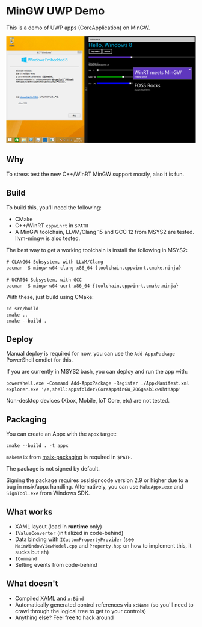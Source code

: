 # MinGW UWP Demo

This is a demo of UWP apps (CoreApplication) on MinGW.

![demo](Images/demo.png)

## Why

To stress test the new C++/WinRT MinGW support mostly, also it is fun.

## Build

To build this, you'll need the following:

- CMake
- C++/WinRT `cppwinrt` in `$PATH`
- A MinGW toolchain, LLVM/Clang 15 and GCC 12 from MSYS2 are tested. llvm-mingw is also tested.

The best way to get a working toolchain is install the following in MSYS2:

```
# CLANG64 Subsystem, with LLVM/Clang
pacman -S mingw-w64-clang-x86_64-{toolchain,cppwinrt,cmake,ninja}

# UCRT64 Subsystem, with GCC
pacman -S mingw-w64-ucrt-x86_64-{toolchain,cppwinrt,cmake,ninja}
```

With these, just build using CMake:
```
cd src/build
cmake ..
cmake --build .
```

## Deploy

Manual deploy is required for now, you can use the `Add-AppxPackage` PowerShell cmdlet for this.

If you are currently in MSYS2 bash, you can deploy and run the app with: 

```
powershell.exe -Command Add-AppxPackage -Register ./AppxManifest.xml
explorer.exe '/e,shell:appsfolder\CoreAppMinGW_706gaab1xw0ht!App'
```

Non-desktop devices (Xbox, Mobile, IoT Core, etc) are not tested.

## Packaging

You can create an Appx with the `appx` target:

```
cmake --build . -t appx
```

`makemsix` from [msix-packaging](https://github.com/microsoft/msix-packaging) is required in `$PATH`.

The package is not signed by default.

Signing the package requires osslsigncode version 2.9 or higher due to a bug in msix/appx handling.
Alternatively, you can use `MakeAppx.exe` and `SignTool.exe` from Windows SDK.

## What works

- XAML layout (load in **runtime** only)
- `IValueConverter` (initialized in code-behind)
- Data binding with `ICustomPropertyProvider` (see `MainWindowViewModel.cpp` and `Property.hpp` on how to implement this, it sucks but eh)
- `ICommand`
- Setting events from code-behind

## What doesn't

- Compiled XAML and `x:Bind`
- Automatically generated control references via `x:Name` (so you'll need to crawl through the logical tree to get to your controls)
- Anything else? Feel free to hack around
